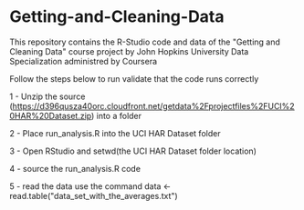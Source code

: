 # Getting-and-Cleaning-Data
This repository contains the R-Studio code and data of the "Getting and Cleaning Data" course project by John Hopkins University Data Specialization administred by Coursera

Follow the steps below to run validate that the code runs correctly

1 - Unzip the source (https://d396qusza40orc.cloudfront.net/getdata%2Fprojectfiles%2FUCI%20HAR%20Dataset.zip) into a folder 

2 - Place run_analysis.R into the UCI HAR Dataset folder

3 - Open RStudio and setwd(the UCI HAR Dataset folder location)

4 - source the run_analysis.R code

5 - read the data use the command data <- read.table("data_set_with_the_averages.txt")
